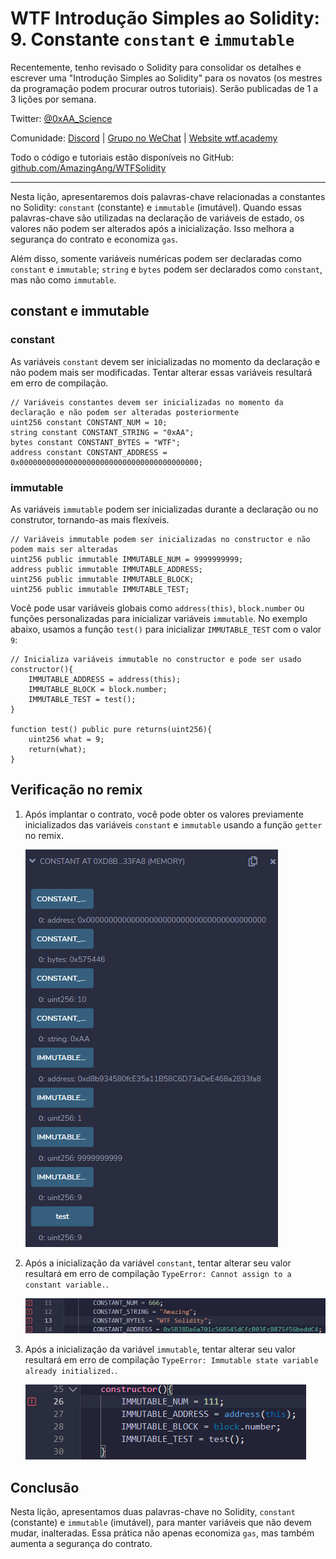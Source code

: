 # WTF Introdução Simples ao Solidity: 9. Constante `constant` e `immutable`

Recentemente, tenho revisado o Solidity para consolidar os detalhes e escrever uma "Introdução Simples ao Solidity" para os novatos (os mestres da programação podem procurar outros tutoriais). Serão publicadas de 1 a 3 lições por semana.

Twitter: [@0xAA_Science](https://twitter.com/0xAA_Science)

Comunidade: [Discord](https://discord.gg/5akcruXrsk) | [Grupo no WeChat](https://docs.google.com/forms/d/e/1FAIpQLSe4KGT8Sh6sJ7hedQRuIYirOoZK_85miz3dw7vA1-YjodgJ-A/viewform?usp=sf_link) | [Website wtf.academy](https://wtf.academy)

Todo o código e tutoriais estão disponíveis no GitHub: [github.com/AmazingAng/WTFSolidity](https://github.com/AmazingAng/WTFSolidity)

-----

Nesta lição, apresentaremos dois palavras-chave relacionadas a constantes no Solidity: `constant` (constante) e `immutable` (imutável). Quando essas palavras-chave são utilizadas na declaração de variáveis de estado, os valores não podem ser alterados após a inicialização. Isso melhora a segurança do contrato e economiza `gas`.

Além disso, somente variáveis numéricas podem ser declaradas como `constant` e `immutable`; `string` e `bytes` podem ser declarados como `constant`, mas não como `immutable`.

## constant e immutable

### constant

As variáveis `constant` devem ser inicializadas no momento da declaração e não podem mais ser modificadas. Tentar alterar essas variáveis resultará em erro de compilação.

``` solidity
// Variáveis constantes devem ser inicializadas no momento da declaração e não podem ser alteradas posteriormente
uint256 constant CONSTANT_NUM = 10;
string constant CONSTANT_STRING = "0xAA";
bytes constant CONSTANT_BYTES = "WTF";
address constant CONSTANT_ADDRESS = 0x0000000000000000000000000000000000000000;
```

### immutable

As variáveis `immutable` podem ser inicializadas durante a declaração ou no construtor, tornando-as mais flexíveis.

``` solidity
// Variáveis immutable podem ser inicializadas no constructor e não podem mais ser alteradas
uint256 public immutable IMMUTABLE_NUM = 9999999999;
address public immutable IMMUTABLE_ADDRESS;
uint256 public immutable IMMUTABLE_BLOCK;
uint256 public immutable IMMUTABLE_TEST;
```

Você pode usar variáveis globais como `address(this)`, `block.number` ou funções personalizadas para inicializar variáveis `immutable`. No exemplo abaixo, usamos a função `test()` para inicializar `IMMUTABLE_TEST` com o valor `9`:

``` solidity
// Inicializa variáveis immutable no constructor e pode ser usado
constructor(){
    IMMUTABLE_ADDRESS = address(this);
    IMMUTABLE_BLOCK = block.number;
    IMMUTABLE_TEST = test();
}

function test() public pure returns(uint256){
    uint256 what = 9;
    return(what);
}
```

## Verificação no remix

1. Após implantar o contrato, você pode obter os valores previamente inicializados das variáveis `constant` e `immutable` usando a função `getter` no remix.

   ![9-1.png](./img/9-1.png)

2. Após a inicialização da variável `constant`, tentar alterar seu valor resultará em erro de compilação `TypeError: Cannot assign to a constant variable.`.

   ![9-2.png](./img/9-2.png)

3. Após a inicialização da variável `immutable`, tentar alterar seu valor resultará em erro de compilação `TypeError: Immutable state variable already initialized.`.

   ![9-3.png](./img/9-3.png)

## Conclusão

Nesta lição, apresentamos duas palavras-chave no Solidity, `constant` (constante) e `immutable` (imutável), para manter variáveis que não devem mudar, inalteradas. Essa prática não apenas economiza `gas`, mas também aumenta a segurança do contrato.

<!-- This file was translated using AI by repo_ai_translate. For more information, visit https://github.com/marcelojsilva/repo_ai_translate -->